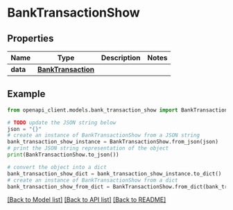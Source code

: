 # BankTransactionShow


## Properties

Name | Type | Description | Notes
------------ | ------------- | ------------- | -------------
**data** | [**BankTransaction**](BankTransaction.md) |  | 

## Example

```python
from openapi_client.models.bank_transaction_show import BankTransactionShow

# TODO update the JSON string below
json = "{}"
# create an instance of BankTransactionShow from a JSON string
bank_transaction_show_instance = BankTransactionShow.from_json(json)
# print the JSON string representation of the object
print(BankTransactionShow.to_json())

# convert the object into a dict
bank_transaction_show_dict = bank_transaction_show_instance.to_dict()
# create an instance of BankTransactionShow from a dict
bank_transaction_show_from_dict = BankTransactionShow.from_dict(bank_transaction_show_dict)
```
[[Back to Model list]](../README.md#documentation-for-models) [[Back to API list]](../README.md#documentation-for-api-endpoints) [[Back to README]](../README.md)


